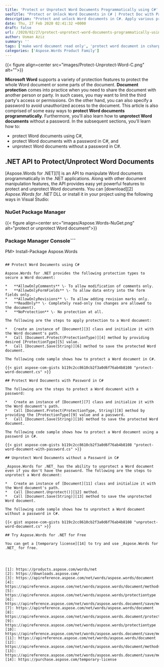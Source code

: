 ```yaml
---
title: 'Protect or Unprotect Word Documents Programmatically using C#'
seoTitle: "Protect or Unlock Word Documents in C# | Protect Doc with Password"
description: "Protect and unlock Word documents in C#. Apply various protection types to whole or parts of Word document. Unprotect Word doc without a password in C#."
date: Thu, 27 Feb 2020 02:41:32 +0000
draft: false
url: /2020/02/27/protect-unprotect-word-documents-programmatically-using-csharp-net/
author: Usman Aziz
summary: ''
tags: ['make word document read only', 'protect word document in csharp', 'unprotect word document without password']
categories: ['Aspose.Words Product Family']
---
```




{{< figure align=center src="images/Protect-Unprotect-Word-C.png" alt="">}}


**Microsoft Word** supports a variety of protection features to protect the whole Word document or some parts of the document. **Document protection** comes into practice when you need to share the document with another person or party. In such cases, you may want to limit the third party's access or permissions. On the other hand, you can also specify a password to avoid unauthorized access to the document. This article is also comprised of some easy ways to **protect Word documents programmatically**. Furthermore, you'll also learn how to **unprotect Word documents** without a password. In the subsequent sections, you'll learn how to:

*   protect Word documents using C#,
*   protect Word documents with a password in C#, and
*   unprotect Word documents without a password in C#.

## .NET API to Protect/Unprotect Word Documents

[Aspose.Words for .NET][1] is an API to manipulate Word documents programmatically in the .NET applications. Along with other document manipulation features, the API provides easy yet powerful features to protect and unprotect Word documents. You can [download][2] _Aspose.Words for .NET_ DLL or install it in your project using the following ways in Visual Studio:

### NuGet Package Manager



{{< figure align=center src="images/Aspose.Words-NuGet.png" alt="protect or unprotect Word document">}}


### Package Manager Console```
PM> Install-Package Aspose.Words
```

## Protect Word Documents using C#

Aspose.Words for .NET provides the following protection types to secure a Word document:

*   **AllowOnlyComments** \- To allow modification of comments only.
*   **AllowOnlyFormFields** \- To allow data entry into the form fields only.
*   **AllowOnlyRevisions** \- To allow adding revision marks only.
*   **ReadOnly** \- Completely read-only (no changes are allowed to the document).
*   **NoProtection** \- No protection at all.

The following are the steps to apply protection to a Word document:

*   Create an instance of [Document][3] class and initialize it with the Word document's path.
*   Call [Document.Protect(ProtectionType)][4] method by providing desired [ProtectionType][5] value.
*   Call [Document.Save(String)][6] method to save the protected Word document.

The following code sample shows how to protect a Word document in C#.

{{< gist aspose-com-gists b119c2cc8610cb2f3a0d6f76ab4b8108 "protect-word-document.cs" >}}

## Protect Word Documents with Password in C#

The following are the steps to protect a Word document with a password:

*   Create an instance of [Document][7] class and initialize it with the Word document's path.
*   Call [Document.Protect(ProtectionType, String)][8] method by providing the [ProtectionType][9] value and a password.
*   Call [Document.Save(String)][10] method to save the protected Word document.

The following code sample shows how to protect a Word document using a password in C#.

{{< gist aspose-com-gists b119c2cc8610cb2f3a0d6f76ab4b8108 "protect-word-document-with-password.cs" >}}

## Unprotect Word Documents without a Password in C#

_Aspose.Words for .NET_ has the ability to unprotect a Word document even if you don't have the password. The following are the steps to unprotect a Word document:

*   Create an instance of [Document][11] class and initialize it with the Word document's path.
*   Call [Document.Unprotect()][12] method.
*   Call [Document.Save(String)][13] method to save the unprotected Word document.

The following code sample shows how to unprotect a Word document without a password in C#.

{{< gist aspose-com-gists b119c2cc8610cb2f3a0d6f76ab4b8108 "unprotect-word-document.cs" >}}

## Try Aspose.Words for .NET for Free

You can get a [temporary license][14] to try and use _Aspose.Words for .NET_ for free.




[1]: https://products.aspose.com/words/net
[2]: https://downloads.aspose.com/
[3]: https://apireference.aspose.com/net/words/aspose.words/document
[4]: https://apireference.aspose.com/net/words/aspose.words/document/methods/protect
[5]: https://apireference.aspose.com/net/words/aspose.words/protectiontype
[6]: https://apireference.aspose.com/net/words/aspose.words.document/save/methods/2
[7]: https://apireference.aspose.com/net/words/aspose.words/document
[8]: https://apireference.aspose.com/net/words/aspose.words.document/protect/methods/1
[9]: https://apireference.aspose.com/net/words/aspose.words/protectiontype
[10]: https://apireference.aspose.com/net/words/aspose.words.document/save/methods/2
[11]: https://apireference.aspose.com/net/words/aspose.words/document
[12]: https://apireference.aspose.com/net/words/aspose.words/document/methods/unprotect
[13]: https://apireference.aspose.com/net/words/aspose.words.document/save/methods/2
[14]: https://purchase.aspose.com/temporary-license





